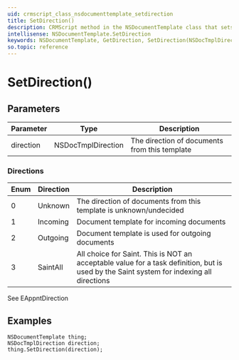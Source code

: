 ```yaml
---
uid: crmscript_class_nsdocumenttemplate_setdirection
title: SetDirection()
description: CRMScript method in the NSDocumentTemplate class that sets the direction of a document template
intellisense: NSDocumentTemplate.SetDirection
keywords: NSDocumentTemplate, GetDirection, SetDirection(NSDocTmplDirection direction), SetDirection(NSDocTmplDirection)
so.topic: reference
---
```


# SetDirection()

## Parameters

| Parameter | Type | Description |
|---|---|---|
| direction | NSDocTmplDirection | The direction of documents from this template |

### Directions

| Enum | Direction | Description |
|---|---|---|
| 0 | Unknown | The direction of documents from this template is unknown/undecided |
| 1 | Incoming | Document template for incoming documents |
| 2 | Outgoing | Document template is used for outgoing documents |
| 3 | SaintAll | All choice for Saint. This is NOT an acceptable value for a task definition, but is used by the Saint system for indexing all directions |

See EAppntDirection

## Examples

```crmscript
NSDocumentTemplate thing;
NSDocTmplDirection direction;
thing.SetDirection(direction);
```
